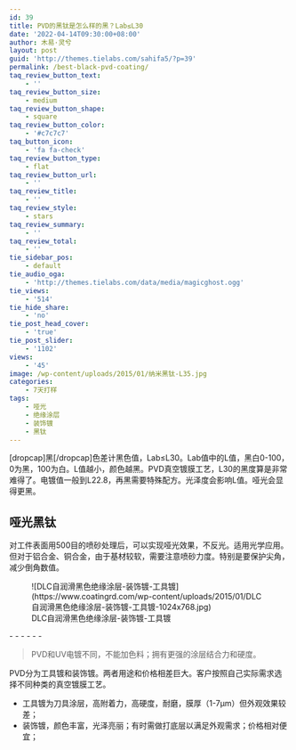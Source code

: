 ```yaml
---
id: 39
title: PVD的黑钛是怎么样的黑？Lab≤L30
date: '2022-04-14T09:30:00+08:00'
author: 木易·灵兮
layout: post
guid: 'http://themes.tielabs.com/sahifa5/?p=39'
permalink: /best-black-pvd-coating/
taq_review_button_text:
    - ''
taq_review_button_size:
    - medium
taq_review_button_shape:
    - square
taq_review_button_color:
    - '#c7c7c7'
taq_button_icon:
    - 'fa fa-check'
taq_review_button_type:
    - flat
taq_review_button_url:
    - ''
taq_review_title:
    - ''
taq_review_style:
    - stars
taq_review_summary:
    - ''
taq_review_total:
    - ''
tie_sidebar_pos:
    - default
tie_audio_oga:
    - 'http://themes.tielabs.com/data/media/magicghost.ogg'
tie_views:
    - '514'
tie_hide_share:
    - 'no'
tie_post_head_cover:
    - 'true'
tie_post_slider:
    - '1102'
views:
    - '45'
image: /wp-content/uploads/2015/01/纳米黑钛-L35.jpg
categories:
    - 7天打样
tags:
    - 哑光
    - 绝缘涂层
    - 装饰镀
    - 黑钛
---
```


\[dropcap\]黑\[/dropcap\]色差计黑色值，Lab≤L30。Lab值中的L值，黑白0-100，0为黑，100为白。L值越小，颜色越黑。PVD真空镀膜工艺，L30的黑度算是非常难得了。电镀值一般到L22.8，再黑需要特殊配方。光泽度会影响L值。哑光会显得更黑。

## 哑光黑钛

对工件表面用500目的喷砂处理后，可以实现哑光效果，不反光。适用光学应用。但对于铝合金、铜合金，由于基材较软，需要注意喷砂力度。特别是要保护尖角，减少倒角数值。

<figure class="wp-block-image size-large">![DLC自润滑黑色绝缘涂层-装饰镀-工具镀](https://www.coatingrd.com/wp-content/uploads/2015/01/DLC自润滑黑色绝缘涂层-装饰镀-工具镀-1024x768.jpg)<figcaption>DLC自润滑黑色绝缘涂层-装饰镀-工具镀</figcaption></figure>- - - - - -

> PVD和UV电镀不同，不能加色料；拥有更强的涂层结合力和硬度。

PVD分为工具镀和装饰镀。两者用途和价格相差巨大。客户按照自己实际需求选择不同种类的真空镀膜工艺。

- 工具镀为刀具涂层，高附着力，高硬度，耐磨，膜厚（1-7μm）但外观效果较差；
- 装饰镀，颜色丰富，光泽亮丽；有时需做打底层以满足外观需求；价格相对便宜；